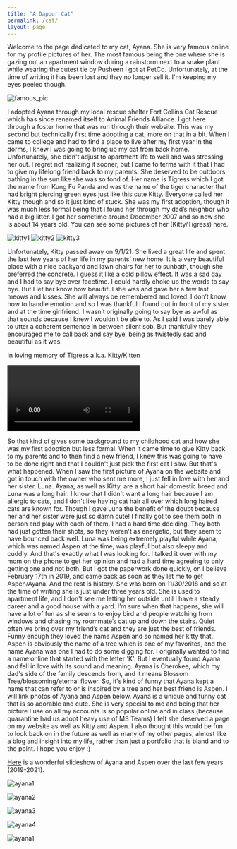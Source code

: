 ```yaml
---
title: "A Dappur Cat"
permalink: /cat/
layout: page
---
```

Welcome to the page dedicated to my cat, Ayana. She is very famous online for my profile pictures of her. The most famous being the one where she is gazing out an apartment window during a rainstorm next to a snake plant while wearing the cutest tie by Pusheen I got at PetCo. Unfortunately, at the time of writing it has been lost and they no longer sell it. I'm keeping my eyes peeled though.

![famous_pic](/assets/images/steam/steam12.jpg)

I adopted Ayana through my local rescue shelter Fort Collins Cat Rescue which has since renamed itself to Animal Friends Alliance. I got here through a foster home that was run through their website. This was my second but technically first time adopting a cat, more on that in a bit. When I came to college and had to find a place to live after my first year in the dorms, I knew I was going to bring up my cat from back home. Unfortunately, she didn't adjust to apartment life to well and was stressing her out. I regret not realizing it sooner, but I came to terms with it that I had to give my lifelong friend back to my parents. She deserved to be outdoors bathing in the sun like she was so fond of. Her name is Tigress which I got the name from Kung Fu Panda and was the name of the tiger character that had bright piercing green eyes just like this cute Kitty. Everyone called her Kitty though and so it just kind of stuck. She was my first adoption, though it was much less formal being that I found her through my dad’s neighbor who had a big litter. I got her sometime around December 2007 and so now she is about 14 years old. You can see some pictures of her (Kitty/Tigress) here.

![kitty1](/assets/images/steam/steam2.JPG)
![kitty2](/assets/images/steam/steam3.JPG)
![kitty3](/assets/images/steam/steam9.JPG)

Unfortunately, Kitty passed away on 9/1/21. She lived a great life and spent the last few years of her life in my parents’ new home. It is a very beautiful place with a nice backyard and lawn chairs for her to sunbath, though she preferred the concrete. I guess it like a cold pillow effect. It was a sad day and I had to say bye over facetime. I could hardly choke up the words to say bye. But I let her know how beautiful she was and gave her a few last meows and kisses. She will always be remembered and loved. I don’t know how to handle emotion and so I was thankful I found out in front of my sister and at the time girlfriend. I wasn’t originally going to say bye as awful as that sounds because I knew I wouldn’t be able to. As I said I was barely able to utter a coherent sentence in between silent sob. But thankfully they encouraged me to call back and say bye, being as twistedly sad and beautiful as it was. 

In loving memory of Tigress a.k.a. Kitty/Kitten

![kittyMemory](/assets/videos/kittyMemory.mov)

So that kind of gives some background to my childhood cat and how she was my first adoption but less formal. When it came time to give Kitty back to my parents and to then find a new friend, I knew this was going to have to be done right and that I couldn't just pick the first cat I saw. But that's what happened. When I saw the first picture of Ayana on the website and got in touch with the owner who sent me more, I just fell in love with her and her sister, Luna. Ayana, as well as Kitty, are a short hair domestic breed and Luna was a long hair. I know that I didn't want a long hair because I am allergic to cats, and I don't like having cat hair all over which long haired cats are known for. Though I gave Luna the benefit of the doubt because her and her sister were just so damn cute! I finally got to see them both in person and play with each of them. I had a hard time deciding. They both had just gotten their shots, so they weren't as energetic, but they seem to have bounced back well. Luna was being extremely playful while Ayana, which was named Aspen at the time, was playful but also sleepy and cuddly. And that's exactly what I was looking for. I talked it over with my mom on the phone to get her opinion and had a hard time agreeing to only getting one and not both. But I got the paperwork done quickly, on I believe February 17th in 2019, and came back as soon as they let me to get Aspen/Ayana. And the rest is history. She was born on 11/30/2018 and so at the time of writing she is just under three years old. She is used to apartment life, and I don't see me letting her outside until I have a steady career and a good house with a yard. I’m sure when that happens, she will have a lot of fun as she seems to enjoy bird and people watching from windows and chasing my roommate’s cat up and down the stairs. Quiet often we bring over my friend’s cat and they are just the best of friends. Funny enough they loved the name Aspen and so named her kitty that. Aspen is obviously the name of a tree which is one of my favorites, and the name Ayana was one I had to do some digging for. I originally wanted to find a name online that started with the letter 'K'. But I eventually found Ayana and fell in love with its sound and meaning. Ayana is Cherokee, which my dad's side of the family descends from, and it means Blossom Tree/blossoming/eternal flower. So, it's kind of funny that Ayana kept a name that can refer to or is inspired by a tree and her best friend is Aspen. I will link photos of Ayana and Aspen below. Ayana is a unique and funny cat that is so adorable and cute. She is very special to me and being that her picture I use on all my accounts is so popular online and in class (because quarantine had us adopt heavy use of MS Teams) I felt she deserved a page on my website as well as Kitty and Aspen. I also thought this would be fun to look back on in the future as well as many of my other pages, almost like a blog and insight into my life, rather than just a portfolio that is bland and to the point. I hope you enjoy :)

[Here](/assets/images/cat/FluffyFriends.m4v) is a wonderful slideshow of Ayana and Aspen over the last few years (2019-2021).

![ayana1](/assets/images/steam/steam7.jpeg)

![ayana2](/assets/images/steam/steam6.jpg)

![ayana3](/assets/images/steam/steam5.jpg)

![ayana4](/assets/images/steam/steam4.JPG)

![ayana1](/assets/images/cat/cat1.jpeg)

